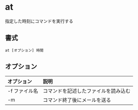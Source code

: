 # at

指定した時刻にコマンドを実行する

## 書式

```
at [オプション] 時間
```

## オプション

|オプション|説明|
|:--|:--|
|-f ファイル名|コマンドを記述したファイルを読み込む|
|-m|コマンド終了後にメールを送る|
